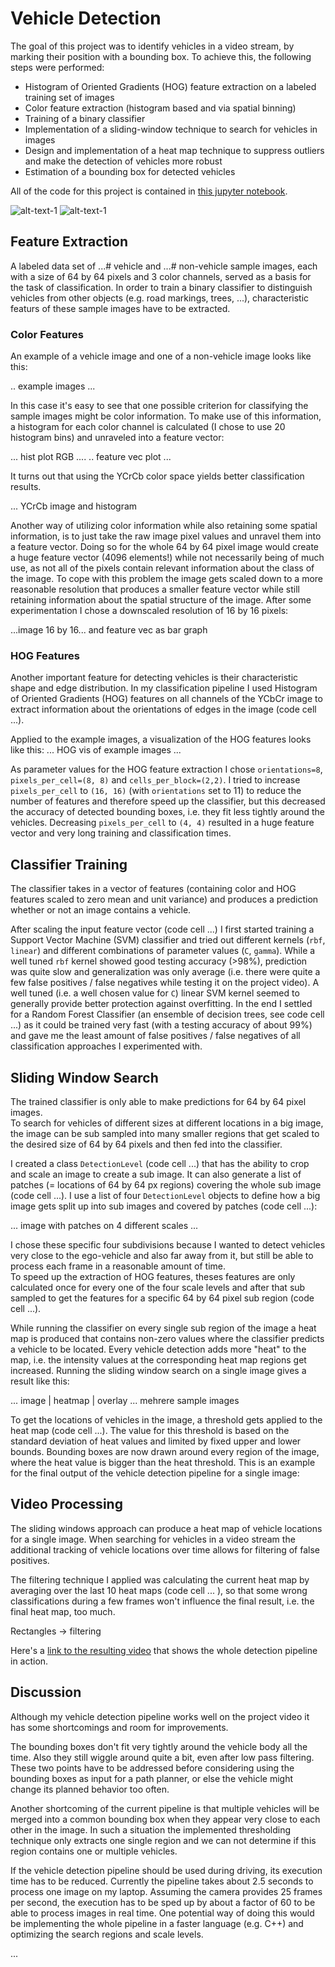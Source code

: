 # Vehicle Detection

The goal of this project was to identify vehicles in a video stream, by marking their position with a bounding box.
To achieve this, the following steps were performed:

* Histogram of Oriented Gradients (HOG) feature extraction on a labeled training set of images
* Color feature extraction (histogram based and via spatial binning)
* Training of a binary classifier
* Implementation of a sliding-window technique to search for vehicles in images
* Design and implementation of a heat map technique to suppress outliers and make the detection of vehicles more robust
* Estimation of a bounding box for detected vehicles

All of the code for this project is contained in [this jupyter notebook](https://github.com/Corni33/CarND_P5_VehicleDetection/blob/master/vehicle_detection.ipynb).

![alt-text-1](./readme_images/chessboard_dist.png "Distorted Image") ![alt-text-1](./readme_images/chessboard_undist.png "Undistorted Image") 

## Feature Extraction

A labeled data set of ...# vehicle and ...# non-vehicle sample images, each with a size of 64 by 64 pixels and 3 color channels, served as a basis for the task of classification.
In order to train a binary classifier to distinguish vehicles from other objects (e.g. road markings, trees, ...), characteristic featurs of these sample images have to be extracted.  

### Color Features

An example of a vehicle image and one of a non-vehicle image looks like this:

.. example images ... 

In this case it's easy to see that one possible criterion for classifying the sample images might be color information.
To make use of this information, a histogram for each color channel is calculated (I chose to use 20 histogram bins) and unraveled into a feature vector:

... hist plot RGB ....
 .. feature vec plot ...

It turns out that using the YCrCb color space yields better classification results. 

... YCrCb image and histogram

Another way of utilizing color information while also retaining some spatial information, is to just take the raw image pixel values and unravel them into a feature vector.
Doing so for the whole 64 by 64 pixel image would create a huge feature vector (4096 elements!) while not necessarily being of much use, as not all of the pixels contain relevant information about the class of the image.
To cope with this problem the image gets scaled down to a more reasonable resolution that produces a smaller feature vector while still retaining information about the spatial structure of the image.
After some experimentation I chose a downscaled resolution of 16 by 16 pixels:

...image 16 by 16... and feature vec as bar graph

### HOG Features

<!--Even without color information, a human can easily identify a car in many different situations. -->
Another important feature for detecting vehicles is their characteristic shape and edge distribution. 
In my classification pipeline I used Histogram of Oriented Gradients (HOG) features on all channels of the YCbCr image to extract information about the orientations of edges in the image (code cell ...).

Applied to the example images, a visualization of the HOG features looks like this:
... HOG vis of example images ...

As parameter values for the HOG feature extraction I chose `orientations=8`, `pixels_per_cell=(8, 8)` and `cells_per_block=(2,2)`. 
I tried to increase `pixels_per_cell` to `(16, 16)` (with `orientations` set to 11) to reduce the number of features and therefore speed up the classifier, but this decreased the accuracy of detected bounding boxes, i.e. they fit less tightly around the vehicles.
Decreasing `pixels_per_cell` to `(4, 4)` resulted in a huge feature vector and very long training and classification times. 

## Classifier Training

The classifier takes in a vector of features (containing color and HOG features scaled to zero mean and unit variance) and produces a prediction whether or not an image contains a vehicle.

After scaling the input feature vector (code cell ...) I first started training a Support Vector Machine (SVM) classifier and tried out different kernels (`rbf`, `linear`) and different combinations of parameter values (`C`, `gamma`).
While a well tuned `rbf` kernel showed good testing accuracy (>98%), prediction was quite slow and generalization was only average (i.e. there were quite a few false positives / false negatives while testing it on the project video). 
A well tuned (i.e. a well chosen value for `C`) linear SVM kernel seemed to generally provide better protection against overfitting.
In the end I settled for a Random Forest Classifier (an ensemble of decision trees, see code cell ...) as it could be trained very fast (with a testing accuracy of about 99%) and gave me the least amount of false positives / false negatives of all classification approaches I experimented with.


## Sliding Window Search

The trained classifier is only able to make predictions for 64 by 64 pixel images.  
To search for vehicles of different sizes at different locations in a big image, the image can be sub sampled into many smaller regions that get scaled to the desired size of 64 by 64 pixels and then fed into the classifier. 

I created a class `DetectionLevel` (code cell ...) that has the ability to crop and scale an image to create a sub image.
It can also generate a list of patches (= locations of 64 by 64 px regions) covering the whole sub image (code cell ...).
I use a list of four `DetectionLevel` objects to define how a big image gets split up into sub images and covered by patches (code cell ...): 

... image with patches on 4 different scales ...

I chose these specific four subdivisions because I wanted to detect vehicles very close to the ego-vehicle and also far away from it, but still be able to process each frame in a reasonable amount of time.  
To speed up the extraction of HOG features, theses features are only calculated once for every one of the four scale levels and after that sub sampled to get the features for a specific 64 by 64 pixel sub region (code cell ...).

While running the classifier on every single sub region of the image a heat map is produced that contains non-zero values where the classifier predicts a vehicle to be located.
Every vehicle detection adds more "heat" to the map, i.e. the intensity values at the corresponding heat map regions get increased.
Running the sliding window search on a single image gives a result like this:

... image | heatmap | overlay ... mehrere sample images

To get the locations of vehicles in the image, a threshold gets applied to the heat map (code cell ...).
The value for this threshold is based on the standard deviation of heat values and limited by fixed upper and lower bounds. 
Bounding boxes are now drawn around every region of the image, where the heat value is bigger than the heat threshold.
This is an example for the final output of the vehicle detection pipeline for a single image: 


## Video Processing

The sliding windows approach can produce a heat map of vehicle locations for a single image. 
When searching for vehicles in a video stream the additional tracking of vehicle locations over time allows for filtering of false positives. 

The filtering technique I applied was calculating the current heat map by averaging over the last 10 heat maps (code cell ... ), so that some wrong classifications during a few frames won't influence the final result, i.e. the final heat map, too much. 

Rectangles -> filtering

Here's a [link to the resulting video](./output.mp4) that shows the whole detection pipeline in action.


## Discussion

Although my vehicle detection pipeline works well on the project video it has some shortcomings and room for improvements.

The bounding boxes don't fit very tightly around the vehicle body all the time. 
Also they still wiggle around quite a bit, even after low pass filtering. 
These two points have to be addressed before considering using the bounding boxes as input for a path planner, or else the vehicle might change its planned behavior too often.

Another shortcoming of the current pipeline is that multiple vehicles will be merged into a common bounding box when they appear very close to each other in the image.
In such a situation the implemented thresholding technique only extracts one single region and we can not determine if this region contains one or multiple vehicles.

If the vehicle detection pipeline should be used during driving, its execution time has to be reduced. 
Currently the pipeline takes about 2.5 seconds to process one image on my laptop.
Assuming the camera provides 25 frames per second, the execution has to be sped up by about a factor of 60 to be able to process images in real time. 
One potential way of doing this would be implementing the whole pipeline in a faster language (e.g. C++) and optimizing the search regions and scale levels.
















...





